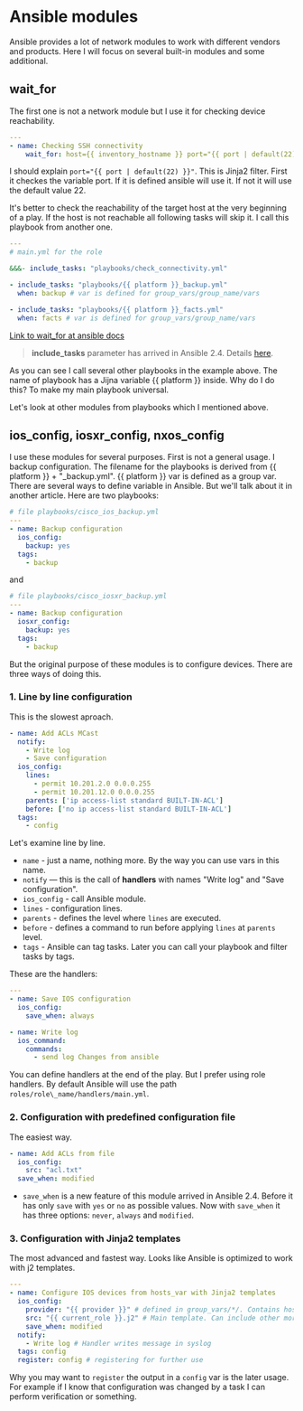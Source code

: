 # Ansible modules

Ansible provides a lot of network modules to work with different vendors and products. Here I will focus on several built-in modules and some additional.

## wait\_for

The first one is not a network module but I use it for checking device reachability.

```yaml
---
- name: Checking SSH connectivity
    wait_for: host={{ inventory_hostname }} port="{{ port | default(22) }}"  timeout=5
```

I should explain `port="{{ port | default(22) }}"`. This is Jinja2 filter. First it checkes the variable port. If it is defined ansible will use it. If not it will use the default value 22.

It's better to check the reachability of the target host at the very beginning of a play. If the host is not reachable all following tasks will skip it. I call this playbook from another one.

```yaml
---
# main.yml for the role

&&&- include_tasks: "playbooks/check_connectivity.yml"

- include_tasks: "playbooks/{{ platform }}_backup.yml"
  when: backup # var is defined for group_vars/group_name/vars

- include_tasks: "playbooks/{{ platform }}_facts.yml"
  when: facts # var is defined for group_vars/group_name/vars
```

[Link to wait_for at ansible docs](http://docs.ansible.com/ansible/latest/wait_for_module.html)

> **include_tasks** parameter has arrived in Ansible 2.4. Details [here](https://docs.ansible.com/ansible/devel/playbooks_reuse_includes.html).

As you can see I call several other playbooks in the example above. The name of playbook has a Jijna variable {{ platform }} inside. Why do I do this? To make my main playbook universal.

Let's look at other modules from playbooks which I mentioned above.

## ios_config, iosxr_config, nxos_config

I use these modules for several purposes. First is not a general usage. I backup configuration. The filename for the playbooks is derived from {{ platform }} + "\_backup.yml". {{ platform }} var is defined as a group var. There are several ways to define variable in Ansible. But we'll talk about it in another article. Here are two playbooks:

```yaml
# file playbooks/cisco_ios_backup.yml
---
- name: Backup configuration
  ios_config:
    backup: yes
  tags:
    - backup
```

and

```yaml
# file playbooks/cisco_iosxr_backup.yml
---
- name: Backup configuration
  iosxr_config:
    backup: yes
  tags:
    - backup
```

But the original purpose of these modules is to configure devices. There are three ways of doing this.

### 1. Line by line configuration

This is the slowest aproach.

```yaml
- name: Add ACLs MCast
  notify:
    - Write log
    - Save configuration
  ios_config:
    lines:
      - permit 10.201.2.0 0.0.0.255
      - permit 10.201.12.0 0.0.0.255
    parents: ['ip access-list standard BUILT-IN-ACL']
    before: ['no ip access-list standard BUILT-IN-ACL']
  tags:
    - config
```

Let's examine line by line.

- `name` - just a name, nothing more. By the way you can use vars in this name.
- `notify` — this is the call of **handlers** with names "Write log" and "Save configuration".
- `ios_config` - call Ansible module.
- `lines` - configuration lines.
- `parents` - defines the level where `lines` are executed.
- `before` - defines a command to run before applying `lines` at `parents` level.
- `tags` - Ansible can tag tasks. Later you can call your playbook and filter tasks by tags.

These are the handlers:

```yaml
---
- name: Save IOS configuration
  ios_config:
    save_when: always

- name: Write log
  ios_command:
    commands:
      - send log Changes from ansible
```

You can define handlers at the end of the play. But I prefer using role handlers. By default Ansible will use the path `roles/role\_name/handlers/main.yml`.

### 2. Configuration with predefined configuration file

The easiest way.

```yaml
- name: Add ACLs from file
  ios_config:
    src: "acl.txt"
  save_when: modified
```

- `save_when` is a new feature of this module arrived in Ansible 2.4. Before it has only `save` with `yes` or `no` as possible values. Now with `save_when` it has three options: `never`, `always` and `modified`.

### 3. Configuration with Jinja2 templates

The most advanced and fastest way. Looks like Ansible is optimized to work with j2 templates.

```yaml
---
- name: Configure IOS devices from hosts_var with Jinja2 templates
  ios_config:
    provider: "{{ provider }}" # defined in group_vars/*/. Contains host, username, password
    src: "{{ current_role }}.j2" # Main template. Can include other more specific templates
    save_when: modified
  notify:
    - Write log # Handler writes message in syslog
  tags: config
  register: config # registering for further use
```

Why you may want to `register` the output in a `config` var is the later usage. For example if I know that configuration was changed by a task I can perform verification or something.
